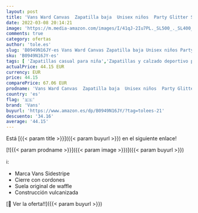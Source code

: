 ```yaml
---
layout: post
title: 'Vans Ward Canvas  Zapatilla baja  Unisex niños  Party Glitter Silver White  33 EU'
date: 2022-03-08 20:14:21
image: 'https://m.media-amazon.com/images/I/41qJ-2Iu7PL._SL500_._SL400_.jpg'
comments: true
category: ofertas
author: 'tole.es'
slug: 'B0949N16JY-es Vans Ward Canvas Zapatilla baja Unisex niños Party Glitter...'
sku: 'B0949N16JY-es'
tags: [ 'Zapatillas casual para niña','Zapatillas y calzado deportivo para niña','Zapatos','Zapatos - Niñas','Zapatos y complementos','vans','zapatilla', ]
actualPrice: 44.15 EUR
currency: EUR
price: 44.15
comparePrice: 67.06 EUR
prodname: 'Vans Ward Canvas  Zapatilla baja  Unisex niños  Party Glitter Silver White  33 EU'
country: 'es'
flag: '🇪🇸'
brand: 'Vans'
buyurl: 'https://www.amazon.es/dp/B0949N16JY/?tag=tolees-21'
descuento: '34.16'
average: '44.15'
---
```


Está [{{< param title >}}]({{< param buyurl >}}) en el siguiente enlace!

[![{{< param prodname >}}]({{< param image >}})]({{< param buyurl >}})

ℹ️:

- Marca Vans Sidestripe
- Cierre con cordones
- Suela original de waffle
- Construcción vulcanizada

[🛒 Ver la oferta!!]({{< param buyurl >}})
